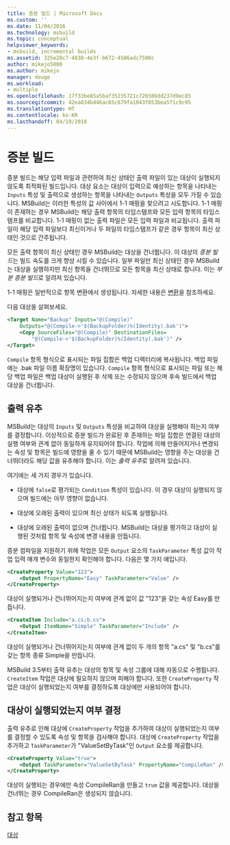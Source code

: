 ```yaml
---
title: 증분 빌드 | Microsoft Docs
ms.custom: ''
ms.date: 11/04/2016
ms.technology: msbuild
ms.topic: conceptual
helpviewer_keywords:
- msbuild, incremental builds
ms.assetid: 325e28c7-4838-4e3f-b672-4586adc7500c
author: mikejo5000
ms.author: mikejo
manager: douge
ms.workload:
- multiple
ms.openlocfilehash: 17f33be85a5baf35235721c720386dd237d9ec85
ms.sourcegitcommit: 42ea834b446ac65c679fa1043f853bea5f1c9c95
ms.translationtype: HT
ms.contentlocale: ko-KR
ms.lasthandoff: 04/19/2018
---
```

# <a name="incremental-builds"></a>증분 빌드
증분 빌드는 해당 입력 파일과 관련하여 최신 상태인 출력 파일이 있는 대상이 실행되지 않도록 최적화된 빌드입니다. 대상 요소는 대상이 입력으로 예상하는 항목을 나타내는 `Inputs` 특성 및 출력으로 생성하는 항목을 나타내는 `Outputs` 특성을 모두 가질 수 있습니다. MSBuild는 이러한 특성의 값 사이에서 1-1 매핑을 찾으려고 시도합니다. 1-1 매핑이 존재하는 경우 MSBuild는 해당 출력 항목의 타임스탬프와 모든 입력 항목의 타임스탬프를 비교합니다. 1-1 매핑이 없는 출력 파일은 모든 입력 파일과 비교됩니다. 출력 파일이 해당 입력 파일보다 최신이거나 두 파일의 타임스탬프가 같은 경우 항목이 최신 상태인 것으로 간주됩니다.  
  
 모든 출력 항목이 최신 상태인 경우 MSBuild는 대상을 건너뜁니다. 이 대상의 *증분 빌드*는 빌드 속도를 크게 향상 시킬 수 있습니다. 일부 파일만 최신 상태인 경우 MSBuild는 대상을 실행하지만 최신 항목을 건너뛰므로 모든 항목을 최신 상태로 합니다. 이는 *부분 증분 빌드*로 알려져 있습니다.  
  
 1-1 매핑은 일반적으로 항목 변환에서 생성됩니다. 자세한 내용은 [변환](../msbuild/msbuild-transforms.md)을 참조하세요.  
  
 다음 대상을 살펴보세요.  
  
```xml  
<Target Name="Backup" Inputs="@(Compile)"   
    Outputs="@(Compile->'$(BackupFolder)%(Identity).bak')">  
    <Copy SourceFiles="@(Compile)" DestinationFiles=  
        "@(Compile->'$(BackupFolder)%(Identity).bak')" />  
</Target>  
```  
  
 `Compile` 항목 형식으로 표시되는 파일 집합은 백업 디렉터리에 복사됩니다. 백업 파일에는 .bak 파일 이름 확장명이 있습니다. `Compile` 항목 형식으로 표시되는 파일 또는 해당 백업 파일은 백업 대상이 실행된 후 삭제 또는 수정되지 않으며 후속 빌드에서 백업 대상을 건너뜁니다.  
  
## <a name="output-inference"></a>출력 유추  
 MSBuild는 대상의 `Inputs` 및 `Outputs` 특성을 비교하여 대상을 실행해야 하는지 여부를 결정합니다. 이상적으로 증분 빌드가 완료된 후 존재하는 파일 집합은 연결된 대상의 실행 여부와 관계 없이 동일하게 유지되어야 합니다. 작업에 의해 만들어지거나 변경되는 속성 및 항목은 빌드에 영향을 줄 수 있기 때문에 MSBuild는 영향을 주는 대상을 건너뛰더라도 해당 값을 유추해야 합니다. 이는 *출력 유추*로 알려져 있습니다.  
  
 여기에는 세 가지 경우가 있습니다.  
  
-   대상에 `false`로 평가되는 `Condition` 특성이 있습니다. 이 경우 대상이 실행되지 않으며 빌드에는 아무 영향이 없습니다.  
  
-   대상에 오래된 출력이 있으며 최신 상태가 되도록 실행됩니다.  
  
-   대상에 오래된 출력이 없으며 건너뜁니다. MSBuild는 대상을 평가하고 대상이 실행된 것처럼 항목 및 속성에 변경 내용을 만듭니다.  
  
 증분 컴파일을 지원하기 위해 작업은 모든 `Output` 요소의 `TaskParameter` 특성 값이 작업 입력 매개 변수와 동일한지 확인해야 합니다. 다음은 몇 가지 예입니다.  
  
```xml  
<CreateProperty Value="123">  
    <Output PropertyName="Easy" TaskParameter="Value" />  
</CreateProperty>  
```  
  
 대상이 실행되거나 건너뛰어지는지 여부에 관계 없이 값 "123"을 갖는 속성 Easy를 만듭니다.  
  
```xml  
<CreateItem Include="a.cs;b.cs">  
    <Output ItemName="Simple" TaskParameter="Include" />  
</CreateItem>  
```  
  
 대상이 실행되거나 건너뛰어지는지 여부에 관계 없이 두 개의 항목 "a.cs" 및 "b.cs"를 갖는 항목 종류 Simple을 만듭니다.  
  
 MSBuild 3.5부터 출력 유추는 대상의 항목 및 속성 그룹에 대해 자동으로 수행됩니다. `CreateItem` 작업은 대상에 필요하지 않으며 피해야 합니다. 또한 `CreateProperty` 작업은 대상이 실행되었는지 여부를 결정하도록 대상에만 사용되어야 합니다.  
  
## <a name="determining-whether-a-target-has-been-run"></a>대상이 실행되었는지 여부 결정  
 출력 유추로 인해 대상에 `CreateProperty` 작업을 추가하여 대상이 실행되었는지 여부를 결정할 수 있도록 속성 및 항목을 검사해야 합니다. 대상에 `CreateProperty` 작업을 추가하고 `TaskParameter`가 "ValueSetByTask"인 `Output` 요소를 제공합니다.  
  
```xml  
<CreateProperty Value="true">  
    <Output TaskParameter="ValueSetByTask" PropertyName="CompileRan" />  
</CreateProperty>  
```  
  
 대상이 실행되는 경우에만 속성 CompileRan을 만들고 `true` 값을 제공합니다. 대상을 건너뛰는 경우 CompileRan은 생성되지 않습니다.  
  
## <a name="see-also"></a>참고 항목  
 [대상](../msbuild/msbuild-targets.md)